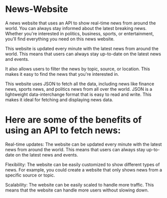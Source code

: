 # News-Website
A news website that uses an API to show real-time news from around the world.
You can always stay informed about the latest breaking news. Whether you're interested in politics, business, sports, or entertainment, you'll find everything you need on this news website.

This website is updated every minute with the latest news from around the world. This means that users can always stay up-to-date on the latest news and events.

It also allows users to filter the news by topic, source, or location. This makes it easy to find the news that you're interested in.

This website uses JSON to fetch all the data, including news like finance news, sports news, and politics news from all over the world. JSON is a lightweight data-interchange format that is easy to read and write. This makes it ideal for fetching and displaying news data.

# Here are some of the benefits of using an API to fetch news:

Real-time updates: The website can be updated every minute with the latest news from around the world. This means that users can always stay up-to-date on the latest news and events.

Flexibility: The website can be easily customized to show different types of news. For example, you could create a website that only shows news from a specific source or topic.

Scalability: The website can be easily scaled to handle more traffic. This means that the website can handle more users without slowing down.
